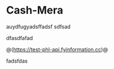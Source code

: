 # Cash-Mera
auydfugyadsffadsf
sdfsad

dfasdfafad


@(https://test-phl-api.fyinformation.cc)@

fadsfdas
